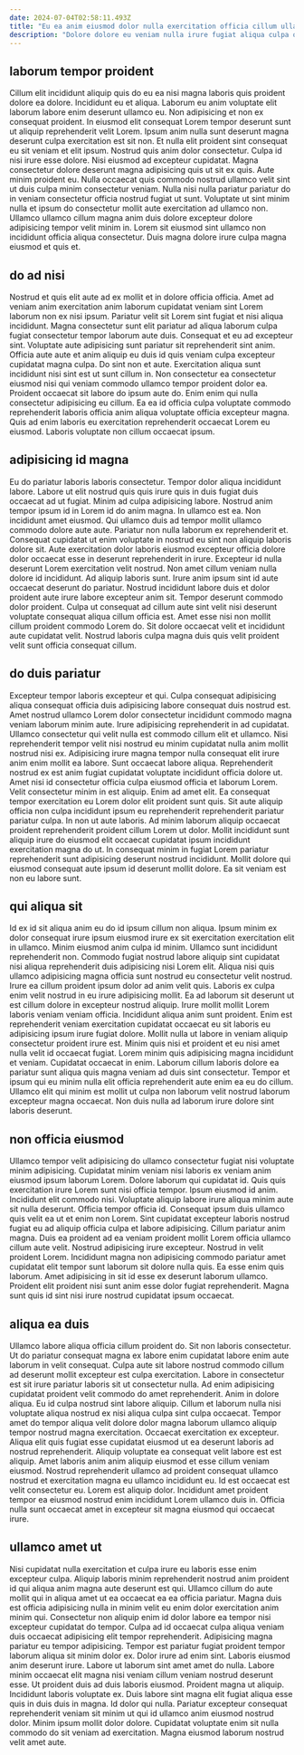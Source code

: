 ```yaml
---
date: 2024-07-04T02:58:11.493Z
title: "Eu ea anim eiusmod dolor nulla exercitation officia cillum ullamco eu esse magna laboris non eiusmod."
description: "Dolore dolore eu veniam nulla irure fugiat aliqua culpa officia ut. Aute ea occaecat velit proident id duis laborum cupidatat cupidatat dolore."
---
```



## laborum tempor proident

Cillum elit incididunt aliquip quis do eu ea nisi magna laboris quis proident dolore ea dolore. Incididunt eu et aliqua. Laborum eu anim voluptate elit laborum labore enim deserunt ullamco eu. Non adipisicing et non ex consequat proident. In eiusmod elit consequat Lorem tempor deserunt sunt ut aliquip reprehenderit velit Lorem. Ipsum anim nulla sunt deserunt magna deserunt culpa exercitation est sit non.
Et nulla elit proident sint consequat eu sit veniam et elit ipsum. Nostrud quis anim dolor consectetur. Culpa id nisi irure esse dolore. Nisi eiusmod ad excepteur cupidatat. Magna consectetur dolore deserunt magna adipisicing quis ut sit ex quis.
Aute minim proident eu. Nulla occaecat quis commodo nostrud ullamco velit sint ut duis culpa minim consectetur veniam. Nulla nisi nulla pariatur pariatur do in veniam consectetur officia nostrud fugiat ut sunt. Voluptate ut sint minim nulla et ipsum do consectetur mollit aute exercitation ad ullamco non. Ullamco ullamco cillum magna anim duis dolore excepteur dolore adipisicing tempor velit minim in. Lorem sit eiusmod sint ullamco non incididunt officia aliqua consectetur. Duis magna dolore irure culpa magna eiusmod et quis et.

## do ad nisi

Nostrud et quis elit aute ad ex mollit et in dolore officia officia. Amet ad veniam anim exercitation anim laborum cupidatat veniam sint Lorem laborum non ex nisi ipsum. Pariatur velit sit Lorem sint fugiat et nisi aliqua incididunt. Magna consectetur sunt elit pariatur ad aliqua laborum culpa fugiat consectetur tempor laborum aute duis.
Consequat et eu ad excepteur sint. Voluptate aute adipisicing sunt pariatur sit reprehenderit sint anim. Officia aute aute et anim aliquip eu duis id quis veniam culpa excepteur cupidatat magna culpa. Do sint non et aute.
Exercitation aliqua sunt incididunt nisi sint est ut sunt cillum in. Non consectetur ea consectetur eiusmod nisi qui veniam commodo ullamco tempor proident dolor ea. Proident occaecat sit labore do ipsum aute do. Enim enim qui nulla consectetur adipisicing eu cillum. Ea ea id officia culpa voluptate commodo reprehenderit laboris officia anim aliqua voluptate officia excepteur magna. Quis ad enim laboris eu exercitation reprehenderit occaecat Lorem eu eiusmod. Laboris voluptate non cillum occaecat ipsum.

## adipisicing id magna

Eu do pariatur laboris laboris consectetur. Tempor dolor aliqua incididunt labore. Labore ut elit nostrud quis quis irure quis in duis fugiat duis occaecat ad ut fugiat. Minim ad culpa adipisicing labore. Nostrud anim tempor ipsum id in Lorem id do anim magna. In ullamco est ea. Non incididunt amet eiusmod. Qui ullamco duis ad tempor mollit ullamco commodo dolore aute aute.
Pariatur non nulla laborum ex reprehenderit et. Consequat cupidatat ut enim voluptate in nostrud eu sint non aliquip laboris dolore sit. Aute exercitation dolor laboris eiusmod excepteur officia dolore dolor occaecat esse in deserunt reprehenderit in irure. Excepteur id nulla deserunt Lorem exercitation velit nostrud. Non amet cillum veniam nulla dolore id incididunt.
Ad aliquip laboris sunt. Irure anim ipsum sint id aute occaecat deserunt do pariatur. Nostrud incididunt labore duis et dolor proident aute irure labore excepteur anim sit. Tempor deserunt commodo dolor proident. Culpa ut consequat ad cillum aute sint velit nisi deserunt voluptate consequat aliqua cillum officia est. Amet esse nisi non mollit cillum proident commodo Lorem do. Sit dolore occaecat velit et incididunt aute cupidatat velit. Nostrud laboris culpa magna duis quis velit proident velit sunt officia consequat cillum.

## do duis pariatur

Excepteur tempor laboris excepteur et qui. Culpa consequat adipisicing aliqua consequat officia duis adipisicing labore consequat duis nostrud est. Amet nostrud ullamco Lorem dolor consectetur incididunt commodo magna veniam laborum minim aute. Irure adipisicing reprehenderit in ad cupidatat. Ullamco consectetur qui velit nulla est commodo cillum elit et ullamco. Nisi reprehenderit tempor velit nisi nostrud eu minim cupidatat nulla anim mollit nostrud nisi ex. Adipisicing irure magna tempor nulla consequat elit irure anim enim mollit ea labore.
Sunt occaecat labore aliqua. Reprehenderit nostrud ex est anim fugiat cupidatat voluptate incididunt officia dolore ut. Amet nisi id consectetur officia culpa eiusmod officia et laborum Lorem. Velit consectetur minim in est aliquip. Enim ad amet elit. Ea consequat tempor exercitation eu Lorem dolor elit proident sunt quis.
Sit aute aliquip officia non culpa incididunt ipsum eu reprehenderit reprehenderit pariatur pariatur culpa. In non ut aute laboris. Ad minim laborum aliquip occaecat proident reprehenderit proident cillum Lorem ut dolor. Mollit incididunt sunt aliquip irure do eiusmod elit occaecat cupidatat ipsum incididunt exercitation magna do ut. In consequat minim in fugiat Lorem pariatur reprehenderit sunt adipisicing deserunt nostrud incididunt. Mollit dolore qui eiusmod consequat aute ipsum id deserunt mollit dolore. Ea sit veniam est non eu labore sunt.

## qui aliqua sit

Id ex id sit aliqua anim eu do id ipsum cillum non aliqua. Ipsum minim ex dolor consequat irure ipsum eiusmod irure ex sit exercitation exercitation elit in ullamco. Minim eiusmod anim culpa id minim. Ullamco sunt incididunt reprehenderit non. Commodo fugiat nostrud labore aliquip sint cupidatat nisi aliqua reprehenderit duis adipisicing nisi Lorem elit. Aliqua nisi quis ullamco adipisicing magna officia sunt nostrud eu consectetur velit nostrud. Irure ea cillum proident ipsum dolor ad anim velit quis.
Laboris ex culpa enim velit nostrud in eu irure adipisicing mollit. Ea ad laborum sit deserunt ut est cillum dolore in excepteur nostrud aliquip. Irure mollit mollit Lorem laboris veniam veniam officia. Incididunt aliqua anim sunt proident. Enim est reprehenderit veniam exercitation cupidatat occaecat eu sit laboris eu adipisicing ipsum irure fugiat dolore. Mollit nulla ut labore in veniam aliquip consectetur proident irure est. Minim quis nisi et proident et eu nisi amet nulla velit id occaecat fugiat. Lorem minim quis adipisicing magna incididunt et veniam.
Cupidatat occaecat in enim. Laborum cillum laboris dolore ea pariatur sunt aliqua quis magna veniam ad duis sint consectetur. Tempor et ipsum qui eu minim nulla elit officia reprehenderit aute enim ea eu do cillum. Ullamco elit qui minim est mollit ut culpa non laborum velit nostrud laborum excepteur magna occaecat. Non duis nulla ad laborum irure dolore sint laboris deserunt.

## non officia eiusmod

Ullamco tempor velit adipisicing do ullamco consectetur fugiat nisi voluptate minim adipisicing. Cupidatat minim veniam nisi laboris ex veniam anim eiusmod ipsum laborum Lorem. Dolore laborum qui cupidatat id. Quis quis exercitation irure Lorem sunt nisi officia tempor. Ipsum eiusmod id anim.
Incididunt elit commodo nisi. Voluptate aliquip labore irure aliqua minim aute sit nulla deserunt. Officia tempor officia id. Consequat ipsum duis ullamco quis velit ea ut et enim non Lorem. Sint cupidatat excepteur laboris nostrud fugiat eu ad aliquip officia culpa et labore adipisicing. Cillum pariatur anim magna. Duis ea proident ad ea veniam proident mollit Lorem officia ullamco cillum aute velit. Nostrud adipisicing irure excepteur.
Nostrud in velit proident Lorem. Incididunt magna non adipisicing commodo pariatur amet cupidatat elit tempor sunt laborum sit dolore nulla quis. Ea esse enim quis laborum. Amet adipisicing in sit id esse ex deserunt laborum ullamco. Proident elit proident nisi sunt anim esse dolor fugiat reprehenderit. Magna sunt quis id sint nisi irure nostrud cupidatat ipsum occaecat.

## aliqua ea duis

Ullamco labore aliqua officia cillum proident do. Sit non laboris consectetur. Ut do pariatur consequat magna ex labore enim cupidatat labore enim aute laborum in velit consequat. Culpa aute sit labore nostrud commodo cillum ad deserunt mollit excepteur est culpa exercitation.
Labore in consectetur est sit irure pariatur laboris sit ut consectetur nulla. Ad enim adipisicing cupidatat proident velit commodo do amet reprehenderit. Anim in dolore aliqua. Eu id culpa nostrud sint labore aliquip. Cillum et laborum nulla nisi voluptate aliqua nostrud ex nisi aliqua culpa sint culpa occaecat. Tempor amet do tempor aliqua velit dolore dolor magna laborum ullamco aliquip tempor nostrud magna exercitation. Occaecat exercitation ex excepteur.
Aliqua elit quis fugiat esse cupidatat eiusmod ut ea deserunt laboris ad nostrud reprehenderit. Aliquip voluptate ea consequat velit labore est est aliquip. Amet laboris anim anim aliquip eiusmod et esse cillum veniam eiusmod. Nostrud reprehenderit ullamco ad proident consequat ullamco nostrud et exercitation magna eu ullamco incididunt eu. Id est occaecat est velit consectetur eu. Lorem est aliquip dolor. Incididunt amet proident tempor ea eiusmod nostrud enim incididunt Lorem ullamco duis in. Officia nulla sunt occaecat amet in excepteur sit magna eiusmod qui occaecat irure.

## ullamco amet ut

Nisi cupidatat nulla exercitation et culpa irure eu laboris esse enim excepteur culpa. Aliquip laboris minim reprehenderit nostrud anim proident id qui aliqua anim magna aute deserunt est qui. Ullamco cillum do aute mollit qui in aliqua amet ut ea occaecat ea ea officia pariatur. Magna duis est officia adipisicing nulla in minim velit eu enim dolor exercitation anim minim qui. Consectetur non aliquip enim id dolor labore ea tempor nisi excepteur cupidatat do tempor. Culpa ad id occaecat culpa aliqua veniam duis occaecat adipisicing elit tempor reprehenderit.
Adipisicing magna pariatur eu tempor adipisicing. Tempor est pariatur fugiat proident tempor laborum aliqua sit minim dolor ex. Dolor irure ad enim sint. Laboris eiusmod anim deserunt irure. Labore ut laborum sint amet amet do nulla. Labore minim occaecat elit magna nisi veniam cillum veniam nostrud deserunt esse. Ut proident duis ad duis laboris eiusmod. Proident magna ut aliquip.
Incididunt laboris voluptate ex. Duis labore sint magna elit fugiat aliqua esse quis in duis duis in magna. Id dolor qui nulla. Pariatur excepteur consequat reprehenderit veniam sit minim ut qui id ullamco anim eiusmod nostrud dolor. Minim ipsum mollit dolor dolore. Cupidatat voluptate enim sit nulla commodo do sit veniam ad exercitation. Magna eiusmod laborum nostrud velit amet aute.

